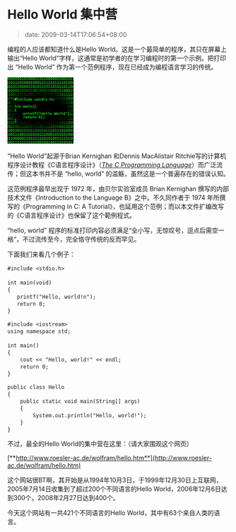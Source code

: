 # Hello World 集中营
>date: 2009-03-14T17:06:54+08:00


编程的人应该都知道什么是Hello World。这是一个最简单的程序，其只在屏幕上输出“Hello World”字样，这通常是初学者的在学习编程时的第一个示例。把打印出 “Hello World” 作为第一个范例程序，现在已经成为编程语言学习的传统。  

![hello_world](/assets/images/coolshell.cn/wp-content/uploads/2009/03/hello_world-150x150.png "hello_world")  

“Hello World”起源于Brian Kernighan 和Dennis MacAlistair Ritchie写的计算机程序设计教程《C语言程序设计》（[*The C Programming Language*](https://en.wikipedia.org/wiki/The_C_Programming_Language "en:The C Programming Language")）而广泛流传；但这本书并不是 “hello, world” 的滥觞，虽然这是一个普遍存在的错误认知。


这范例程序最早出现于 1972 年，由贝尔实验室成员 Brian Kernighan 撰写的内部技术文件《Introduction to the Language B》之中。不久同作者于 1974 年所撰写的《Programming in C: A Tutorial》，也延用这个范例；而以本文件扩编改写的《C语言程序设计》也保留了这个範例程式。


“hello, world” 程序的标准打印内容必须满足“全小写，无惊叹号，逗点后需空一格”，不过流传至今，完全恪守传统的反而罕见。



下面我们来看几个例子：



```
#include <stdio.h>

int main(void)
{
   printf("Hello, world!n");
   return 0;
}

```


```
#include <iostream>
using namespace std;

int main()
{
    cout << "Hello, world!" << endl;
    return 0;
}

```


```
public class Hello
{
    public static void main(String[] args)
    {
        System.out.println("Hello, world!");
    }
}

```

不过，最全的Hello World的集中营在这里：（请大家围观这个网页）


[**http://www.roesler-ac.de/wolfram/hello.htm**](http://www.roesler-ac.de/wolfram/hello.htm)


这个网站很BT啊，其开始是从1994年10月3日，于1999年12月30日上互联网，2005年7月14日收集到了超过200个不同语言的Hello World，2006年12月6日达到300个，2008年2月27日达到400个。


今天这个网站有一共421个不同语言的Hello World，其中有63个来自人类的语言。


